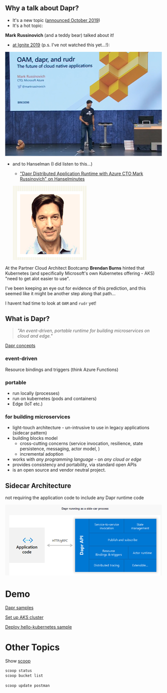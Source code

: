## Why a talk about Dapr?

- It's a new topic ([announced October 2019](https://cloudblogs.microsoft.com/opensource/2019/10/16/announcing-dapr-open-source-project-build-microservice-applications/))
- It's a hot topic:

**Mark Russinovich** (and a teddy bear) talked about it!
- [at Ignite 2019](https://azure.microsoft.com/en-gb/resources/videos/ignite-2019-mark-russinovich-presents-the-future-of-cloud-native-applications-with-oam-and-dapr/) (p.s. I've not watched this yet...!):

![Mark Russinovich](images/markr2.png)

- and to Hanselman (I did listen to this...)
    - ["Dapr Distributed Application Runtime with Azure CTO Mark Russinovich" on Hanselminutes](https://hanselminutes.com/718/dapr-distributed-application-runtime-with-azure-cto-mark-russinovich)

    ![Mark Russinovich](images/markr.png)


At the Partner Cloud Architect Bootcamp **Brendan Burns** hinted that Kubernetes (and specifically Microsoft's own Kubernetes offering - AKS) "need to get alot easier to use".

I've been keeping an eye out for evidence of this prediction, and this seemed like it might be another step along that path...

I havent had time to look at `OAM` and `rudr` yet!

## What is Dapr?

> *"An event-driven, portable runtime for building microservices on cloud and edge."*

[Dapr concepts](https://github.com/dapr/docs/tree/master/concepts)

### event-driven

Resource bindings and triggers (think Azure Functions)

### portable

- run locally (processes)
- run on kubernetes (pods and containers)
- Edge (IoT etc.)

### for building microservices

- light-touch architecture - un-intrusive to use in legacy applications (sidecar pattern)
- building blocks model
    - cross-cutting concerns (service invocation, resilience, state persistence, messaging, actor model, )
    - incremental adoption
- works with *any programming language* - on *any cloud or edge*
- provides consistency and portability, via standard open APIs
- is an open source and vendor neutral project.

## Sidecar Architecture

not requiring the application code to include any Dapr runtime code

![Dapr Sidecar Architecture](images/dapr-sidecar.png)

# Demo

[Dapr samples](https://github.com/dapr/samples/blob/master/README.md)

[Set up AKS cluster](setup-aks.sh)

[Deploy hello-kubernetes sample](2.hello-kubernetes/deploy/deploy.sh)

# Other Topics

Show [scoop](https://rohancragg.co.uk/misc/scoop/)

```
scoop status
scoop bucket list

scoop update postman

```
